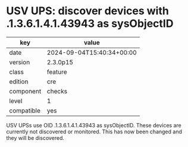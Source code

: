 [//]: # (werk v2)
# USV UPS: discover devices with .1.3.6.1.4.1.43943 as sysObjectID

key        | value
---------- | ---
date       | 2024-09-04T15:40:34+00:00
version    | 2.3.0p15
class      | feature
edition    | cre
component  | checks
level      | 1
compatible | yes

USV UPSs use OID .1.3.6.1.4.1.43943 as sysObjectID. These devices are currently not discovered or
monitored. This has now been changed and they will be discovered.

